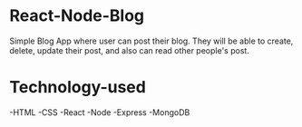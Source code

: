 # React-Node-Blog
Simple Blog App where user can post their blog. They will be able to create, delete, update their post, and also can read other people's post.

# Technology-used
-HTML
-CSS
-React
-Node
-Express
-MongoDB